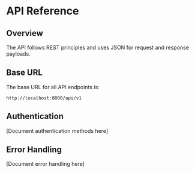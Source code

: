 # API Reference

## Overview

The API follows REST principles and uses JSON for request and response payloads.

## Base URL

The base URL for all API endpoints is:

```
http://localhost:8000/api/v1
```

## Authentication

[Document authentication methods here]

## Error Handling

[Document error handling here]

